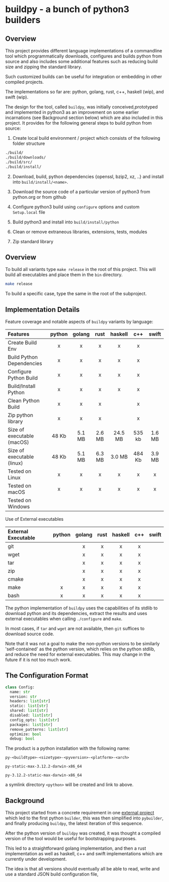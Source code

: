 # buildpy - a bunch of python3 builders

## Overview

This project provides different language implementations of a commandline tool which programmatically downloads, configures and builds python from source and also includes some additional features such as reducing build size and zipping the standard library.

Such customized builds can be useful for integration or embedding in other compiled projects.

The implementations so far are: python, golang, rust, c++, haskell (wip), and swift (wip).

The design for the tool, called `buildpy`, was initially conceived,prototyped and implemented in python3 as an improvement on some earlier incarnations (see Background section below) which are also included in this project. It provides for the following general steps to build python from source:

1. Create local build environment / project which consists of the following folder structure

```bash
./build/
./build/downloads/
./build/src/
./build/install/
```

2. Download, build, python dependencies {openssl, bzip2, xz, ..} and install into `build/install/<name>`.

3. Download the source code of a particular version of python3 from python.org or from github

4. Configure python3 build using `configure` options and custom `Setup.local` file

5. Build python3 and install into `build/install/python`

6. Clean or remove extraneous libraries, extensions, tests, modules

7. Zip standard library


## Overview

To build all variants type `make release` in the root of this project. This will build all executables and place them in the `bin` directory.

```bash
make release
```

To build a specific case, type the same in the root of the subproject.


## Implementation Details

Feature coverage and notable aspects of `buildpy` variants by language:

| Features                   |  python | golang   | rust     | haskell  | c++      | swift    |
| :------------------------- | :------:| :------: | :------: | :------: | :------: | :------: |
| Create Build Env           | x       | x        | x        | x        | x        |          |
| Build Python Dependencies  | x       | x        | x        | x        | x        |          |
| Configure Python Build     | x       | x        | x        | x        | x        |          |
| Build/Install Python       | x       | x        | x        | x        | x        |          |
| Clean Python Build         | x       | x        | x        |          | x        |          |
| Zip python library         | x       | x        | x        |          | x        |          |
| Size of executable (macOS) | 48 Kb   | 5.1 MB   | 2.6 MB   | 24.5 MB  | 535 kb   | 1.6 MB   |
| Size of executable (linux) | 48 Kb   | 5.1 MB   | 6.3 MB   | 3.0 MB   | 484 Kb   | 3.9 MB   |
| Tested on Linux            | x       | x        | x        | x        | x        | x        |
| Tested on macOS            | x       | x        | x        | x        | x        | x        |
| Tested on Windows          |         |          |          |          |          |          |


Use of External executables

| External Executable        |  python | golang   | rust     | haskell  | c++      | swift    |
| :------------------------- | :------:| :------: | :------: | :------: | :------: | :------: |
| git                        |         | x        | x        | x        | x        |          |
| wget                       |         | x        | x        | x        | x        |          |
| tar                        |         | x        | x        | x        | x        |          |
| zip                        |         | x        | x        | x        | x        |          |
| cmake                      |         | x        | x        | x        | x        |          |
| make                       | x       | x        | x        | x        | x        |          |
| bash                       | x       | x        | x        | x        | x        |          |

The python implementation of `buildpy` uses the capabilities of its stdlib to download python and its dependencies, extract the results and uses external executables when calling `./configure` and `make`.

In most cases, if `tar` and `wget` are not available, then `git` suffices to download source code.

Note that it was not a goal to make the non-python versions to be similarly 'self-contained' as the python version, which relies on the python stdlib, and reduce the need for external executables. This may change in the future if it is not too much work.




## The Configuration Format

```python
class Config:
  name: str
  version: str
  headers: list[str]
  static: list[str]
  shared: list[str]
  disabled: list[str]
  config_opts: list[str]
  packages: list[str]
  remove_patterns: list[str]
  optimize: bool
  debug: bool
```

The product is a python installation with the following name:

`py-<buildtype>-<sizetype>-<pyversion>-<platform>-<arch>`


`py-static-max-3.12.2-darwin-x86_64`


`py-3.12.2-static-max-darwin-x86_64`

a symlink directory `<python>` will be created and link to above.


## Background

This project started from a concrete requirement in one [external project](https://github.com/shakfu/py-js) which led to the first python `builder`, this was then simplified into `pybuilder`, and finally producing `buildpy`, the latest iteration of this sequence.

After the python version of `buildpy` was created, it was thought a compiled version of the tool would be useful for bootstrapping purposes.

This led to a straightforward golang implementation, and then a rust implementation as well as haskell, c++ and swift implementations which are currently under development.

The idea is that all versions should eventually all be able to read, write and use a standard JSON build configuration file,



